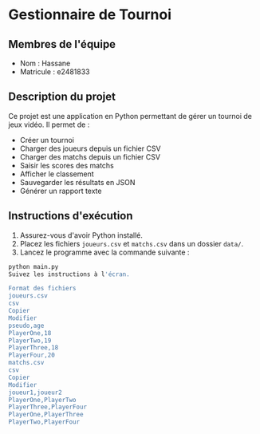 # Gestionnaire de Tournoi

## Membres de l'équipe

- Nom : Hassane
- Matricule : e2481833

## Description du projet

Ce projet est une application en Python permettant de gérer un tournoi de jeux vidéo. Il permet de :

- Créer un tournoi
- Charger des joueurs depuis un fichier CSV
- Charger des matchs depuis un fichier CSV
- Saisir les scores des matchs
- Afficher le classement
- Sauvegarder les résultats en JSON
- Générer un rapport texte

## Instructions d'exécution

1. Assurez-vous d'avoir Python installé.
2. Placez les fichiers `joueurs.csv` et `matchs.csv` dans un dossier `data/`.
3. Lancez le programme avec la commande suivante :

```bash
python main.py
Suivez les instructions à l'écran.

Format des fichiers
joueurs.csv
csv
Copier
Modifier
pseudo,age
PlayerOne,18
PlayerTwo,19
PlayerThree,18
PlayerFour,20
matchs.csv
csv
Copier
Modifier
joueur1,joueur2
PlayerOne,PlayerTwo
PlayerThree,PlayerFour
PlayerOne,PlayerThree
PlayerTwo,PlayerFour